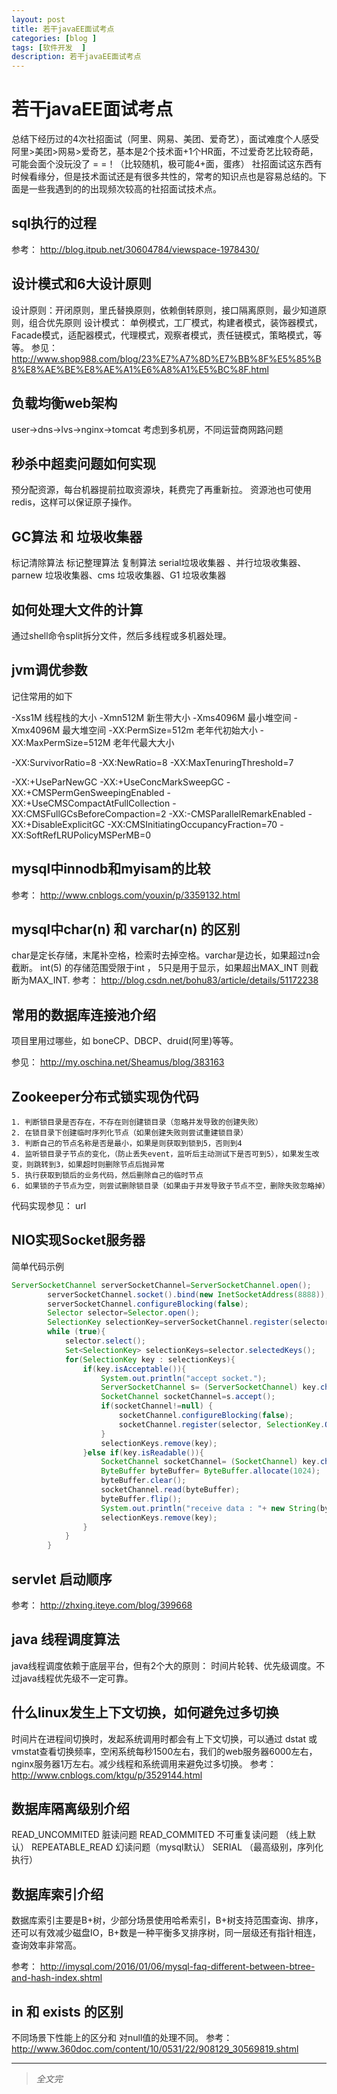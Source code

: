 ```yaml
---
layout: post
title: 若干javaEE面试考点
categories: [blog ]
tags: [软件开发  ]
description: 若干javaEE面试考点
---
```




# 若干javaEE面试考点

总结下经历过的4次社招面试（阿里、网易、美团、爱奇艺），面试难度个人感受 阿里>美团>网易>爱奇艺，基本是2个技术面+1个HR面，不过爱奇艺比较奇葩，可能会面个没玩没了 = =！（比较随机，极可能4+面，蛋疼）
社招面试这东西有时候看缘分，但是技术面试还是有很多共性的，常考的知识点也是容易总结的。下面是一些我遇到的的出现频次较高的社招面试技术点。


## sql执行的过程

参考： http://blog.itpub.net/30604784/viewspace-1978430/

## 设计模式和6大设计原则

设计原则：开闭原则，里氏替换原则，依赖倒转原则，接口隔离原则，最少知道原则，组合优先原则
设计模式： 单例模式，工厂模式，构建者模式，装饰器模式，Facade模式，适配器模式，代理模式，观察者模式，责任链模式，策略模式，等等。
参见： http://www.shop988.com/blog/23%E7%A7%8D%E7%BB%8F%E5%85%B8%E8%AE%BE%E8%AE%A1%E6%A8%A1%E5%BC%8F.html

## 负载均衡web架构

user->dns->lvs->nginx->tomcat
考虑到多机房，不同运营商网路问题

## 秒杀中超卖问题如何实现

预分配资源，每台机器提前拉取资源块，耗费完了再重新拉。
资源池也可使用redis，这样可以保证原子操作。

## GC算法 和 垃圾收集器

标记清除算法 标记整理算法 复制算法
serial垃圾收集器 、并行垃圾收集器、parnew 垃圾收集器、cms 垃圾收集器、G1 垃圾收集器

## 如何处理大文件的计算

通过shell命令split拆分文件，然后多线程或多机器处理。

## jvm调优参数

记住常用的如下

-Xss1M   线程栈的大小
-Xmn512M 新生带大小
-Xms4096M 最小堆空间
-Xmx4096M 最大堆空间
-XX:PermSize=512m 老年代初始大小
-XX:MaxPermSize=512M 老年代最大大小

-XX:SurvivorRatio=8
-XX:NewRatio=8
-XX:MaxTenuringThreshold=7

-XX:+UseParNewGC
-XX:+UseConcMarkSweepGC
-XX:+CMSPermGenSweepingEnabled
-XX:+UseCMSCompactAtFullCollection
-XX:CMSFullGCsBeforeCompaction=2
-XX:-CMSParallelRemarkEnabled
-XX:+DisableExplicitGC
-XX:CMSInitiatingOccupancyFraction=70
-XX:SoftRefLRUPolicyMSPerMB=0

## mysql中innodb和myisam的比较

参考： http://www.cnblogs.com/youxin/p/3359132.html

## mysql中char(n) 和 varchar(n) 的区别

char是定长存储，末尾补空格，检索时去掉空格。varchar是边长，如果超过n会截断。
int(5) 的存储范围受限于int ， 5只是用于显示，如果超出MAX_INT 则截断为MAX_INT.
参考： http://blog.csdn.net/bohu83/article/details/51172238


## 常用的数据库连接池介绍

项目里用过哪些，如 boneCP、DBCP、druid(阿里)等等。

参见： http://my.oschina.net/Sheamus/blog/383163

## Zookeeper分布式锁实现伪代码

	1. 判断锁目录是否存在，不存在则创建锁目录（忽略并发导致的创建失败）
	2. 在锁目录下创建临时序列化节点（如果创建失败则尝试重建锁目录）
	3. 判断自己的节点名称是否是最小，如果是则获取到锁到5，否则到4
	4. 监听锁目录子节点的变化，（防止丢失event，监听后主动测试下是否可到5），如果发生改变，则跳转到3，如果超时则删除节点后抛异常
	5. 执行获取到锁后的业务代码，然后删除自己的临时节点
	6. 如果锁的子节点为空，则尝试删除锁目录（如果由于并发导致子节点不空，删除失败忽略掉）

代码实现参见： url

## NIO实现Socket服务器
简单代码示例

```java
ServerSocketChannel serverSocketChannel=ServerSocketChannel.open();
        serverSocketChannel.socket().bind(new InetSocketAddress(8888));
        serverSocketChannel.configureBlocking(false);
        Selector selector=Selector.open();
        SelectionKey selectionKey=serverSocketChannel.register(selector, SelectionKey.OP_ACCEPT);
        while (true){
            selector.select();
            Set<SelectionKey> selectionKeys=selector.selectedKeys();
            for(SelectionKey key : selectionKeys){
                if(key.isAcceptable()){
                    System.out.println("accept socket.");
                    ServerSocketChannel s= (ServerSocketChannel) key.channel();
                    SocketChannel socketChannel=s.accept();
                    if(socketChannel!=null) {
                        socketChannel.configureBlocking(false);
                        socketChannel.register(selector, SelectionKey.OP_READ);
                    }
                    selectionKeys.remove(key);
                }else if(key.isReadable()){
                    SocketChannel socketChannel= (SocketChannel) key.channel();
                    ByteBuffer byteBuffer= ByteBuffer.allocate(1024);
                    byteBuffer.clear();
                    socketChannel.read(byteBuffer);
                    byteBuffer.flip();
                    System.out.println("receive data : "+ new String(byteBuffer.array(),"utf-8"));
                    selectionKeys.remove(key);
                }
            }
        }
```

## servlet 启动顺序

参考： http://zhxing.iteye.com/blog/399668

## java 线程调度算法

java线程调度依赖于底层平台，但有2个大的原则： 时间片轮转、优先级调度。不过java线程优先级不一定可靠。


## 什么linux发生上下文切换，如何避免过多切换

时间片在进程间切换时，发起系统调用时都会有上下文切换，可以通过 dstat 或 vmstat查看切换频率，空闲系统每秒1500左右，我们的web服务器6000左右，nginx服务器1万左右。减少线程和系统调用来避免过多切换。
参考： http://www.cnblogs.com/ktgu/p/3529144.html

## 数据库隔离级别介绍

READ_UNCOMMITED 脏读问题
READ_COMMITED 不可重复读问题 （线上默认）
REPEATABLE_READ 幻读问题（mysql默认）
SERIAL （最高级别，序列化执行）

## 数据库索引介绍

数据库索引主要是B+树，少部分场景使用哈希索引，B+树支持范围查询、排序，还可以有效减少磁盘IO，B+数是一种平衡多叉排序树，同一层级还有指针相连，查询效率非常高。

参考： http://imysql.com/2016/01/06/mysql-faq-different-between-btree-and-hash-index.shtml

## in 和 exists 的区别
不同场景下性能上的区分和 对null值的处理不同。
参考： http://www.360doc.com/content/10/0531/22/908129_30569819.shtml

---
> *全文完*


